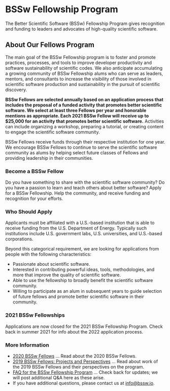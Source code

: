 # BSSw Fellowship Program 

The Better Scientific Software (BSSw) Fellowship Program gives recognition and funding to leaders and advocates of high-quality scientific software.  

## About Our Fellows Program

The main goal of the BSSw Fellowship program is to foster and promote practices, processes, and tools to improve developer productivity and software sustainability of scientific codes.  We also anticipate accumulating a growing community of BSSw Fellowship alums who can serve as leaders, mentors, and consultants to increase the visibility of those involved in scientific software production and sustainability in the pursuit of scientific discovery.

**BSSw Fellows are selected annually based on an application process that includes the proposal of a funded activity that promotes better scientific software.  We select at least three Fellows per year and honorable mentions as appropriate.  Each 2021 BSSw Fellow will receive up to $25,000 for an activity that promotes better scientific software.**  Activities can include organizing a workshop, preparing a tutorial, or creating content to engage the scientific software community.

BSSw Fellows receive funds through their respective institution for one year.  We encourage BSSw Fellows to continue to serve the scientific software community as alums by helping select future classes of Fellows and providing leadership in their communities.

### Become a BSSw Fellow

Do you have something to share with the scientific software community?  Do you have a passion to learn and teach others about better software?  Apply for a BSSw Fellowship.  Help the community, and receive funding and recognition for your efforts.  

### Who Should Apply

Applicants must be affiliated with a U.S.-based institution that is able to receive funding from the U.S. Department of Energy.  Typically such institutions include U.S. government labs, U.S. universities, and U.S.-based corporations.  

Beyond this categorical requirement, we are looking for applications from people with the following characteristics:
- Passionate about scientific software.
- Interested in contributing powerful ideas, tools, methodologies, and more that improve the quality of scientific software.
- Able to use the fellowship to broadly benefit the scientific software community.
- Willing to participate as an alum in subsequent years to guide selection of future fellows and promote better scientific software in their community.

### 2021 BSSw Fellowships

<!--Applications open Wednesday, August 19, 2020 for the 2021 BSSw Fellowship Program. Check back for info about the 2021 application process or [subscribe to our mailing list](https://bssw.io/pages/receive-our-email-digest) to receive details.-->
Applications are now closed for the 2021 BSSw Fellowship Program. Check back in summer 2021 for info about the 2022 application process.

<!--
### [2020 BSSw Fellowship Application Form](https://forms.gle/WPDMsLLzbg7LQwcU9) - Submissions Open!
-->


### More Information

- [2020 BSSw Fellows](https://bssw.io/blog_posts/introducing-the-2020-bssw-fellows) ... Read about the 2020 BSSw Fellows.
- [2019 BSSw Fellows: Projects and Perspectives](https://bssw.io/blog_posts/2019-bssw-fellows-guide-developers-through-each-stage-of-the-scientific-software-lifecycle) ... Read about work of the 2019 BSSw Fellows and their perspectives on the program.
- [FAQ for the BSSw Fellowship Program](https://bssw.io/pages/bssw-fellowship-faq) ... Check back for updates; we will post additional Q&A here as these arise.
- If you have additional questions, please contact us at <info@bssw.io>.

<!-- Removing the older links, but we could keep a longer running record
- [2019 BSSw Fellows](https://bssw.io/blog_posts/introducing-the-2019-bssw-fellows) ... Read about the 2019 BSSw Fellows.
- [2018 BSSw Fellows: Projects and Perspectives](https://bssw.io/resources/bssw-fellows-2018-projects-and-perspectives) ... Read about work of the 2018 BSSw Fellows and their perspectives on the program.
-->
